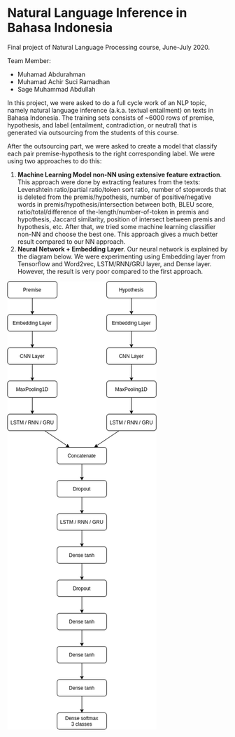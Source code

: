 # Natural Language Inference in Bahasa Indonesia
Final project of Natural Language Processing course, June-July 2020.

Team Member:
- Muhamad Abdurahman
- Muhamad Achir Suci Ramadhan
- Sage Muhammad Abdullah

In this project, we were asked to do a full cycle work of an NLP topic, namely natural language inference (a.k.a. textual entailment) on texts in Bahasa Indonesia. The training sets consists of ~6000 rows of premise, hypothesis, and label (entailment, contradiction, or neutral) that is generated via outsourcing from the students of this course.

After the outsourcing part, we were asked to create a model that classify each pair premise-hypothesis to the right corresponding label. We were using two approaches to do this:
1. **Machine Learning Model non-NN using extensive feature extraction**. This approach were done by extracting features from the texts: Levenshtein ratio/partial ratio/token sort ratio, number of stopwords that is deleted from the premis/hypothesis, number of positive/negative words in premis/hypothesis/intersection between both, BLEU score, ratio/total/difference of the-length/number-of-token in premis and hypothesis, Jaccard similarity, position of intersect between premis and hypothesis, etc. After that, we tried some machine learning classifier non-NN and choose the best one. This approach gives a much better result compared to our NN approach.
2. **Neural Network + Embedding Layer**. Our neural network is explained by the diagram below. We were experimenting using Embedding layer from Tensorflow and Word2vec, LSTM/RNN/GRU layer, and Dense layer. However, the result is very poor compared to the first approach.

![](nn-illustration.png)